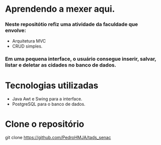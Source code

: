 # Aprendendo a mexer aqui.
### Neste repositótio refiz uma atividade da faculdade que envolve:
- Arquitetura MVC
- CRUD simples.
### Em uma pequena interface, o usuário consegue inserir, salvar, listar e deletar as cidades no banco de dados.
# Tecnologias utilizadas
- Java Awt e Swing para a interface.
- PostgreSQL para o banco de dados.
# Clone o repositório
git clone https://github.com/PedroHMJA/tads_senac
